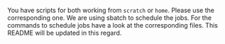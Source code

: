 You have scripts for both working from `scratch` or `home`. Please use the corresponding one.
We are using sbatch to schedule the jobs.
For the commands to schedule jobs have a look at the corresponding files. This README will be updated in this regard.